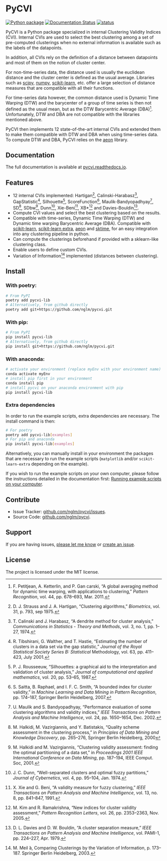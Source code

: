 # PyCVI

[![Python package](https://github.com/nglm/pycvi/actions/workflows/python-package.yml/badge.svg)](https://github.com/nglm/pycvi/actions/workflows/python-package.yml)
[![Documentation Status](https://readthedocs.org/projects/pycvi/badge/?version=latest)](https://pycvi.readthedocs.io/en/latest/?badge=latest)
[![status](https://joss.theoj.org/papers/fb63888e0a78da2866b03247ce18909d/status.svg)](https://joss.theoj.org/papers/fb63888e0a78da2866b03247ce18909d)

PyCVI is a Python package specialized in internal Clustering Validity Indices (CVI). Internal CVIs are used to select the best clustering among a set of pre-computed clusterings when no external information is available such as the labels of the datapoints.

In addition, all CVIs rely on the definition of a distance between datapoints and most of them on the notion of cluster center.

For non-time-series data, the distance used is usually the euclidean distance and the cluster center is defined as the usual average. Libraries such as [scipy](https://docs.scipy.org/doc/scipy/index.html), [numpy](https://numpy.org/doc/stable/), [scikit-learn](https://scikit-learn.org/stable/index.html), etc. offer a large selection of distance measures that are compatible with all their functions.

For time-series data however, the common distance used is Dynamic Time Warping (DTW) and the barycenter of a group of time series is then not defined as the usual mean, but as the DTW Barycentric Average (DBA)[^DBA]. Unfortunately, DTW and DBA are not compatible with the libraries mentioned above.

PyCVI then implements 12 state-of-the-art internal CVIs and extended them to make them compatible with DTW and DBA when using time-series data. To compute DTW and DBA, PyCVI relies on the [aeon](https://www.aeon-toolkit.org/en/latest/index.html) library.

## Documentation

The full documentation is available at [pycvi.readthedocs.io](https://pycvi.readthedocs.io/en/latest/).

## Features

- 12 internal CVIs implemented: Hartigan[^Hart], Calinski-Harabasz[^CH], GapStatistic[^Gap], Silhouette[^Sil], ScoreFunction[^SF], Maulik-Bandyopadhyay[^MB], SD[^SD], SDbw[^SDbw], Dunn[^D], Xie-Beni[^XB], XB*[^XB*] and Davies-Bouldin[^DB].
- Compute CVI values and select the best clustering based on the results.
- Compatible with time-series, Dynamic Time Warping (DTW) and Dynamic time warping Barycentric Average (DBA).
Compatible with [scikit-learn](https://scikit-learn.org/stable/index.html), [scikit-learn extra](https://scikit-learn-extra.readthedocs.io/en/stable/), [aeon](https://www.aeon-toolkit.org/en/latest/index.html) and [sktime](https://www.sktime.net/en/stable/index.html), for an easy integration into any clustering pipeline in python.
- Can compute the clusterings beforehand if provided with a sklearn-like clustering class.
- Enable users to define custom CVIs.
- Variation of Information[^VI] implemented (distances between clustering).

## Install

### With poetry:

```bash
# From PyPI
poetry add pycvi-lib
# Alternatively, from github directly
poetry add git+https://github.com/nglm/pycvi.git
```

### With pip:

```bash
# From PyPI
pip install pycvi-lib
# Alternatively, from github directly
pip install git+https://github.com/nglm/pycvi.git
```

### With anaconda:

```bash
# activate your environment (replace myEnv with your environment name)
conda activate myEnv
# install pip first in your environment
conda install pip
# install pycvi on your anaconda environment with pip
pip install pycvi-lib
```

### Extra dependencies

In order to run the example scripts, extra dependencies are necessary. The install command is then:

```bash
# For poetry
poetry add pycvi-lib[examples]
# For pip and anaconda
pip install pycvi-lib[examples]
```

Alternatively, you can manually install in your environment the packages that are necessary to run the example scripts (`matplotlib` and/or `scikit-learn-extra` depending on the example).

If you wish to run the example scripts on your own computer, please follow the instructions detailed in the documentation first: [Running example scripts on your computer](https://pycvi.readthedocs.io/en/latest/examples/examples_instructions.html).

## Contribute

- Issue Tracker: [github.com/nglm/pycvi/issues](https://github.com/nglm/pycvi/issues).
- Source Code: [github.com/nglm/pycvi](github.com/nglm/pycvi).

## Support

If you are having issues, [please let me know](https://www.uib.no/en/persons/Natacha.Madeleine.Georgette.Galmiche) or [create an issue](https://github.com/nglm/pycvi/issues).

## License

The project is licensed under the MIT license.

[^DBA]:  F. Petitjean, A. Ketterlin, and P. Gan carski, “A global averaging method for dynamic time warping, with applications to clustering,” *Pattern Recognition*, vol. 44, pp. 678–693, Mar. 2011.
[^Hart]: D. J. Strauss and J. A. Hartigan, “Clustering algorithms,”
*Biometrics*, vol. 31, p. 793, sep 1975.
[^CH]: T. Calinski and J. Harabasz, “A dendrite method for cluster analysis,” *Communications in Statistics - Theory and Methods*, vol. 3, no. 1, pp. 1–27, 1974.
[^Gap]: R. Tibshirani, G. Walther, and T. Hastie, “Estimating the number of clusters in a data set via the gap statistic,” *Journal of the Royal Statistical Society Series B: Statistical* Methodology, vol. 63, pp. 411–423, July 2001.
[^Sil]: P. J. Rousseeuw, “Silhouettes: a graphical aid to the interpretation and validation of cluster analysis,” *Journal of computational and applied mathematics*, vol. 20, pp. 53–65, 1987.
[^D]: J. C. Dunn, “Well-separated clusters and optimal fuzzy partitions,” *Journal of Cybernetics*, vol. 4, pp. 95–104, Jan. 1974.
[^DB]: D. L. Davies and D. W. Bouldin, “A cluster separation measure,” *IEEE Transactions on Pattern Analysis and Machine Intelligence*, vol. PAMI-1, pp. 224–227, Apr. 1979.
[^SD]: M. Halkidi, M. Vazirgiannis, and Y. Batistakis, “Quality scheme assessment in the clustering process,” in *Principles of Data Mining and Knowledge Discovery*, pp. 265–276, Springer Berlin Heidelberg, 2000
[^SDbw]: M. Halkidi and M. Vazirgiannis, “Clustering validity assessment: finding the optimal partitioning of a data set,” in *Proceedings 2001 IEEE International Conference on Data Mining*, pp. 187–194, IEEE Comput. Soc, 2001.
[^XB]: X. Xie and G. Beni, “A validity measure for fuzzy clustering,” *IEEE Transactions on Pattern Analysis and Machine Intelligence*, vol. 13, no. 8, pp. 841–847, 1991.
[^XB*]: M. Kim and R. Ramakrishna, “New indices for cluster validity assessment,” *Pattern Recognition Letters*, vol. 26, pp. 2353–2363, Nov. 2005.
[^SF]: S. Saitta, B. Raphael, and I. F. C. Smith, “A bounded index for cluster validity,” in *Machine Learning and Data Mining in Pattern Recognition*, pp. 174–187, Springer Berlin Heidelberg, 2007.
[^MB]: U. Maulik and S. Bandyopadhyay, “Performance evaluation of some clustering algorithms and validity indices,” *IEEE Transactions on Pattern Analysis and Machine Intelligence*, vol. 24, pp. 1650–1654, Dec. 2002.
[^VI]: M. Meil ̆a, Comparing Clusterings by the Variation of Information, p. 173–187. Springer Berlin Heidelberg, 2003.